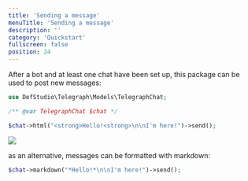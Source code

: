 ```yaml
---
title: 'Sending a message'
menuTitle: 'Sending a message'
description: ''
category: 'Quickstart'
fullscreen: false 
position: 24
---
```



After a bot and at least one chat have been set up, this package can be used to post new messages:

```php
use DefStudio\Telegraph\Models\TelegraphChat;

/** @var TelegraphChat $chat */

$chat->html("<strong>Hello!<strong>\n\nI'm here!")->send();
```

<img src="screenshots/first-message.png" />

as an alternative, messages can be formatted with markdown:

```php
$chat->markdown("*Hello!*\n\nI'm here!")->send();
```
